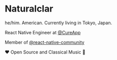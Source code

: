 # Naturalclar

he/him. American. Currently living in Tokyo, Japan.

React Native Engineer at [@CureApp](https://github.com/CureApp)

Member of [@react-native-community](https://github.com/react-native-community)

❤️ Open Source and Classical Music 🎼
